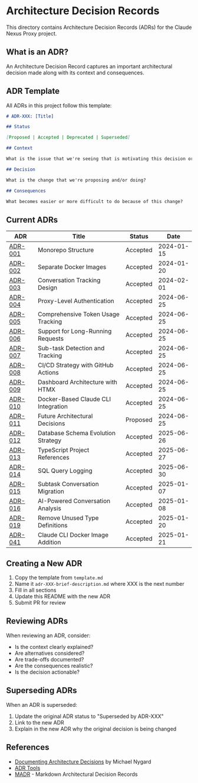 # Architecture Decision Records

This directory contains Architecture Decision Records (ADRs) for the Claude Nexus Proxy project.

## What is an ADR?

An Architecture Decision Record captures an important architectural decision made along with its context and consequences.

## ADR Template

All ADRs in this project follow this template:

```markdown
# ADR-XXX: [Title]

## Status

[Proposed | Accepted | Deprecated | Superseded]

## Context

What is the issue that we're seeing that is motivating this decision or change?

## Decision

What is the change that we're proposing and/or doing?

## Consequences

What becomes easier or more difficult to do because of this change?
```

## Current ADRs

| ADR                                                      | Title                               | Status   | Date       |
| -------------------------------------------------------- | ----------------------------------- | -------- | ---------- |
| [ADR-001](./adr-001-monorepo-structure.md)               | Monorepo Structure                  | Accepted | 2024-01-15 |
| [ADR-002](./adr-002-separate-docker-images.md)           | Separate Docker Images              | Accepted | 2024-01-20 |
| [ADR-003](./adr-003-conversation-tracking.md)            | Conversation Tracking Design        | Accepted | 2024-02-01 |
| [ADR-004](./adr-004-proxy-authentication.md)             | Proxy-Level Authentication          | Accepted | 2024-06-25 |
| [ADR-005](./adr-005-token-usage-tracking.md)             | Comprehensive Token Usage Tracking  | Accepted | 2024-06-25 |
| [ADR-006](./adr-006-long-running-requests.md)            | Support for Long-Running Requests   | Accepted | 2024-06-25 |
| [ADR-007](./adr-007-subtask-tracking.md)                 | Sub-task Detection and Tracking     | Accepted | 2024-06-25 |
| [ADR-008](./adr-008-cicd-strategy.md)                    | CI/CD Strategy with GitHub Actions  | Accepted | 2024-06-25 |
| [ADR-009](./adr-009-dashboard-architecture.md)           | Dashboard Architecture with HTMX    | Accepted | 2024-06-25 |
| [ADR-010](./adr-010-docker-cli-integration.md)           | Docker-Based Claude CLI Integration | Accepted | 2024-06-25 |
| [ADR-011](./adr-011-future-decisions.md)                 | Future Architectural Decisions      | Proposed | 2024-06-25 |
| [ADR-012](./adr-012-database-schema-evolution.md)        | Database Schema Evolution Strategy  | Accepted | 2025-06-26 |
| [ADR-013](./adr-013-typescript-project-references.md)    | TypeScript Project References       | Accepted | 2025-06-27 |
| [ADR-014](./adr-014-sql-query-logging.md)                | SQL Query Logging                   | Accepted | 2025-06-30 |
| [ADR-015](./adr-015-subtask-conversation-migration.md)   | Subtask Conversation Migration      | Accepted | 2025-01-07 |
| [ADR-016](./adr-016-ai-powered-conversation-analysis.md) | AI-Powered Conversation Analysis    | Accepted | 2025-01-08 |
| [ADR-019](./adr-019-remove-unused-type-definitions.md)   | Remove Unused Type Definitions      | Accepted | 2025-01-20 |
| [ADR-041](./adr-041-claude-cli-docker-image.md)          | Claude CLI Docker Image Addition    | Accepted | 2025-01-21 |

## Creating a New ADR

1. Copy the template from `template.md`
2. Name it `adr-XXX-brief-description.md` where XXX is the next number
3. Fill in all sections
4. Update this README with the new ADR
5. Submit PR for review

## Reviewing ADRs

When reviewing an ADR, consider:

- Is the context clearly explained?
- Are alternatives considered?
- Are trade-offs documented?
- Are the consequences realistic?
- Is the decision actionable?

## Superseding ADRs

When an ADR is superseded:

1. Update the original ADR status to "Superseded by ADR-XXX"
2. Link to the new ADR
3. Explain in the new ADR why the original decision is being changed

## References

- [Documenting Architecture Decisions](https://cognitect.com/blog/2011/11/15/documenting-architecture-decisions) by Michael Nygard
- [ADR Tools](https://github.com/npryce/adr-tools)
- [MADR](https://adr.github.io/madr/) - Markdown Architectural Decision Records
